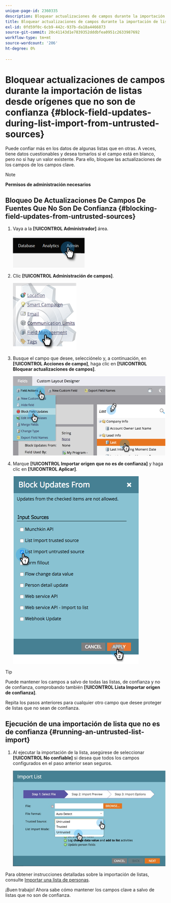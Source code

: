 ```yaml
---
unique-page-id: 2360335
description: Bloquear actualizaciones de campos durante la importación de listas desde fuentes que no son de confianza - Documentos de Marketo - Documentación del producto
title: Bloquear actualizaciones de campos durante la importación de listas desde orígenes que no son de confianza
exl-id: 0fd59f0c-6cb9-442c-937b-da18a4466873
source-git-commit: 20c41143d1e7839352dddbfea0951c2633987692
workflow-type: tm+mt
source-wordcount: '206'
ht-degree: 0%

---
```


# Bloquear actualizaciones de campos durante la importación de listas desde orígenes que no son de confianza {#block-field-updates-during-list-import-from-untrusted-sources}

Puede confiar más en los datos de algunas listas que en otras. A veces, tiene datos cuestionables y desea tomarlos si el campo está en blanco, pero no si hay un valor existente. Para ello, bloquee las actualizaciones de los campos de los campos clave.

>[!NOTE]
>
>**Permisos de administración necesarios**

## Bloqueo De Actualizaciones De Campos De Fuentes Que No Son De Confianza {#blocking-field-updates-from-untrusted-sources}

1. Vaya a la **[!UICONTROL Administrador]** área.

   ![](assets/blocking-field-updates-from-untrusted-sources-1.png)

1. Clic **[!UICONTROL Administración de campos]**.

   ![](assets/blocking-field-updates-from-untrusted-sources-2.png)

1. Busque el campo que desee, selecciónelo y, a continuación, en **[!UICONTROL Acciones de campo]**, haga clic en **[!UICONTROL Bloquear actualizaciones de campos]**.

   ![](assets/blocking-field-updates-from-untrusted-sources-3.png)

1. Marque **[!UICONTROL Importar origen que no es de confianza]** y haga clic en **[!UICONTROL Aplicar]**.

   ![](assets/blocking-field-updates-from-untrusted-sources-4.png)

>[!TIP]
>
>Puede mantener los campos a salvo de todas las listas, de confianza y no de confianza, comprobando también **[!UICONTROL Lista Importar origen de confianza]**.

Repita los pasos anteriores para cualquier otro campo que desee proteger de listas que no sean de confianza.

## Ejecución de una importación de lista que no es de confianza {#running-an-untrusted-list-import}

1. Al ejecutar la importación de la lista, asegúrese de seleccionar **[!UICONTROL No confiable]** si desea que todos los campos configurados en el paso anterior sean seguros.

   ![](assets/blocking-field-updates-from-untrusted-sources-5.png)

Para obtener instrucciones detalladas sobre la importación de listas, consulte [Importar una lista de personas](/help/marketo/getting-started/quick-wins/import-a-list-of-people.md).

¡Buen trabajo! Ahora sabe cómo mantener los campos clave a salvo de listas que no son de confianza.
